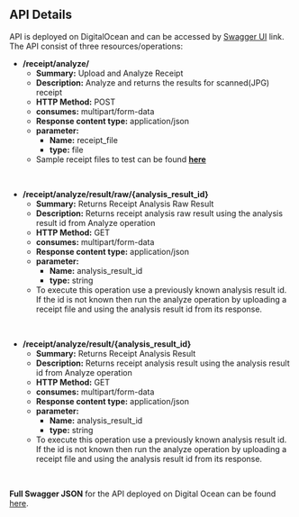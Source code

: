 ## API Details

API is deployed on DigitalOcean and can be accessed by [Swagger UI](http://68.183.137.125:8888/api/) link. The API consist of three resources/operations:

 - **/receipt/analyze/**
	 - **Summary:** Upload and Analyze Receipt
	 - **Description:** Analyze and returns the results for scanned(JPG) receipt
	 - **HTTP Method:** POST
	 - **consumes:** multipart/form-data
	 - **Response content type:** application/json
	 - **parameter:** 
		 - **Name:** receipt_file
		 - **type:** file
	 - Sample receipt files to test can be found **[here](https://github.com/pranjal7842/ReceiptAnalyzer/tree/main/sample_receipts)**


<br/>

 - **/receipt/analyze/result/raw/{analysis_result_id}**
	 - **Summary:** Returns Receipt Analysis Raw Result
	 - **Description:** Returns receipt analysis raw result using the analysis result id from Analyze operation
	 - **HTTP Method:** GET
	 - **consumes:** multipart/form-data
	 - **Response content type:** application/json
	 - **parameter:** 
		 - **Name:** analysis_result_id
		 - **type:** string
	 - To execute this operation use a previously known analysis result id. If the id is not known then run the analyze operation by uploading a receipt file and using the analysis result id from its response.

<br/>

 - **/receipt/analyze/result/{analysis_result_id}**
	 - **Summary:** Returns Receipt Analysis Result
	 - **Description:** Returns receipt analysis result using the analysis result id from Analyze operation
	 - **HTTP Method:** GET
	 - **consumes:** multipart/form-data
	 - **Response content type:** application/json
	 - **parameter:** 
		 - **Name:** analysis_result_id
		 - **type:** string
	 - To execute this operation use a previously known analysis result id. If the id is not known then run the analyze operation by uploading a receipt file and using the analysis result id from its response.

<br/>

**Full Swagger JSON** for the API deployed on Digital Ocean can be found [here](http://68.183.137.125:8888/api/swagger.json).
